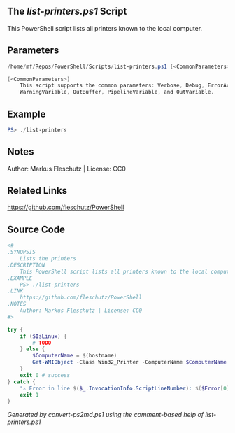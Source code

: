 ## The *list-printers.ps1* Script

This PowerShell script lists all printers known to the local computer.

## Parameters
```powershell
/home/mf/Repos/PowerShell/Scripts/list-printers.ps1 [<CommonParameters>]

[<CommonParameters>]
    This script supports the common parameters: Verbose, Debug, ErrorAction, ErrorVariable, WarningAction, 
    WarningVariable, OutBuffer, PipelineVariable, and OutVariable.
```

## Example
```powershell
PS> ./list-printers

```

## Notes
Author: Markus Fleschutz | License: CC0

## Related Links
https://github.com/fleschutz/PowerShell

## Source Code
```powershell
<#
.SYNOPSIS
	Lists the printers 
.DESCRIPTION
	This PowerShell script lists all printers known to the local computer.
.EXAMPLE
	PS> ./list-printers
.LINK
	https://github.com/fleschutz/PowerShell
.NOTES
	Author: Markus Fleschutz | License: CC0
#>

try {
	if ($IsLinux) {
		# TODO
	} else {
		$ComputerName = $(hostname)
		Get-WMIObject -Class Win32_Printer -ComputerName $ComputerName | Format-Table
	}
	exit 0 # success
} catch {
	"⚠️ Error in line $($_.InvocationInfo.ScriptLineNumber): $($Error[0])"
	exit 1
}
```

*Generated by convert-ps2md.ps1 using the comment-based help of list-printers.ps1*
